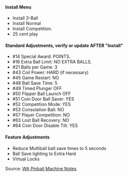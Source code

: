 #### Install Menu
-   Install 3-Ball
-   Install Normal
-   Install Competition.
-   25 cent play
#### Standard Adjustments, verify or update AFTER "Install"
-   #14 Special Award: POINTS.
-   #16 Extra Ball Limit: NO EXTRA BALLS.
-   #21 Balls per Game: 3
-   #43 Coil Power: HARD (if necessary)
-   #45 Game Restart: NO
-   #48 Ball Save Time: 5
-   #49 Timed Plunger OFF
-   #50 Flipper Ball Launch OFF
-   #51 Coin Door Ball Saver: YES
-   #52 Competition Mode: YES
-   #53 Consolation Ball: NO
-   #57 Player Competition: NO
-   #63 Lost Ball Recovery: NO
-   #64 Coin Door Disable Tilt: YES
#### Feature Adjustments
-   Reduce Multiball ball save times to 5 seconds
-   Ball Save lighting to Extra Hard
-   Virtual Locks

Source: [WA Pinball Machine Notes](http://wapinball.net/setups/)
